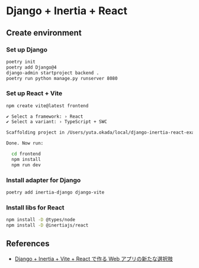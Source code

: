 # Django + Inertia + React

## Create environment

### Set up Django

```sh
poetry init
poetry add Django@4
django-admin startproject backend .
poetry run python manage.py runserver 8080
```

### Set up React + Vite

```sh
npm create vite@latest frontend

✔ Select a framework: › React
✔ Select a variant: › TypeScript + SWC

Scaffolding project in /Users/yuta.okada/local/django-inertia-react-example/frontend...

Done. Now run:

  cd frontend
  npm install
  npm run dev
```

### Install adapter for Django

```sh
poetry add inertia-django django-vite
```

### Install libs for React

```sh
npm install -D @types/node
npm install -D @inertiajs/react
```

## References

- [Django + Inertia + Vite + React で作る Web アプリの新たな選択肢](https://zenn.dev/bony_chops/articles/5c10ffabf8af7c)
